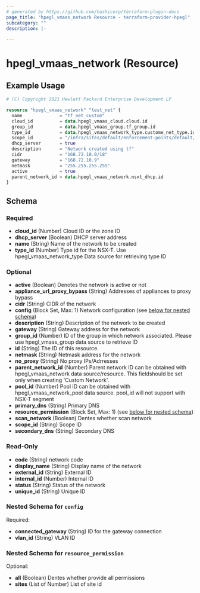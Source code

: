 ```yaml
---
# generated by https://github.com/hashicorp/terraform-plugin-docs
page_title: "hpegl_vmaas_network Resource - terraform-provider-hpegl"
subcategory: ""
description: |-
  
---
```


# hpegl_vmaas_network (Resource)



## Example Usage

```terraform
# (C) Copyright 2021 Hewlett Packard Enterprise Development LP

resource "hpegl_vmaas_network" "test_net" {
  name              = "tf_net_custom"
  cloud_id          = data.hpegl_vmaas_cloud.cloud.id
  group_id          = data.hpegl_vmaas_group.tf_group.id
  type_id           = data.hpegl_vmaas_network_type.custome_net_type.id
  scope_id          = "/infra/sites/default/enforcement-points/default/transport-zones/88cd4dc8-0445-4b8e-b260-0f4cd361f4e1"
  dhcp_server       = true
  description       = "Network created using tf"
  cidr              = "168.72.10.0/18"
  gateway           = "168.72.10.9"
  netmask           = "255.255.255.255"
  active            = true
  parent_network_id = data.hpegl_vmaas_network.nsxt_dhcp.id
}
```

<!-- schema generated by tfplugindocs -->
## Schema

### Required

- **cloud_id** (Number) Cloud ID or the zone ID
- **dhcp_server** (Boolean) DHCP server address
- **name** (String) Name of the network to be created
- **type_id** (Number) Type id for the NSX-T. Use hpegl_vmaas_network_type Data source for retrieving type ID

### Optional

- **active** (Boolean) Denotes the network is active or not
- **appliance_url_proxy_bypass** (String) Addresses of appliances to proxy bypass
- **cidr** (String) CIDR of the network
- **config** (Block Set, Max: 1) Network configuration (see [below for nested schema](#nestedblock--config))
- **description** (String) Description of the network to be created
- **gateway** (String) Gateway address for the network
- **group_id** (Number) ID of the group in which network associated. Please use hpegl_vmaas_group data source to retrieve ID
- **id** (String) The ID of this resource.
- **netmask** (String) Netmask address for the network
- **no_proxy** (String) No proxy IPs/Adrresses
- **parent_network_id** (Number) Parent network ID can be obtained with hpegl_vmaas_network data source/resource. This fieldshould be set only when creating 'Custom Network'.
- **pool_id** (Number) Pool ID can be obtained with hpegl_vmaas_network_pool data source. pool_id will not support with NSX-T segment
- **primary_dns** (String) Primary DNS
- **resource_permission** (Block Set, Max: 1) (see [below for nested schema](#nestedblock--resource_permission))
- **scan_network** (Boolean) Dentes whether scan network
- **scope_id** (String) Scope ID
- **secondary_dns** (String) Secondary DNS

### Read-Only

- **code** (String) network code
- **display_name** (String) Display name of the network
- **external_id** (String) External ID
- **internal_id** (Number) Internal ID
- **status** (String) Status of the network
- **unique_id** (String) Unique ID

<a id="nestedblock--config"></a>
### Nested Schema for `config`

Required:

- **connected_gateway** (String) ID for the gateway connection
- **vlan_id** (String) VLAN ID


<a id="nestedblock--resource_permission"></a>
### Nested Schema for `resource_permission`

Optional:

- **all** (Boolean) Dentes whether provide all permissions
- **sites** (List of Number) List of site id


